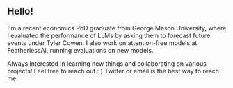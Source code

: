## Hello!

I'm a recent economics PhD graduate from George Mason University, where I evaluated the performance of LLMs by asking them to forecast future events under Tyler Cowen. I also work on attention-free models at FeatherlessAI, running evaluations on new models.

Always interested in learning new things and collaborating on various projects! Feel free to reach out : ) Twitter or email is the best way to reach me.
